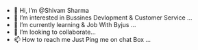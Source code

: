 - 👋 Hi, I’m @Shivam Sharma
- 👀 I’m interested in Bussines Devlopment & Customer Service ...
- 🌱 I’m currently learning & Job With Byjus ...
- 💞️ I’m looking to collaborate...
- 📫 How to reach me Just Ping me on chat Box ...

<!---
Sharma4243/Sharma4243 is a ✨ special ✨ repository because its `README.md` (this file) appears on your GitHub profile.
You can click the Preview link to take a look at your changes.
--->
